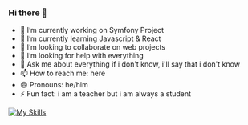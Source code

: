 ### Hi there 👋

- 🔭 I’m currently working on Symfony Project
- 🌱 I’m currently learning Javascript & React
- 👯 I’m looking to collaborate on web projects
- 🤔 I’m looking for help with everything
- 💬 Ask me about everything if i don't know, i'll say that i don't know
- 📫 How to reach me: here
- 😄 Pronouns: he/him
- ⚡ Fun fact: i am a teacher but i am always a student

[![My Skills](https://skillicons.dev/icons?i=js,html,css,php,bootstrap,docker,java,jquery,sass,selenium,symfony,wordpress)](https://skillicons.dev)


